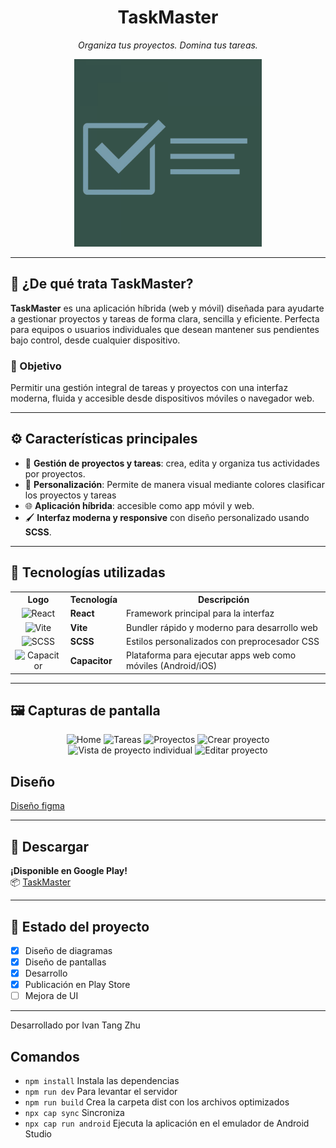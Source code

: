 
<h1 align="center">TaskMaster</h1>
<p align="center"> <em>Organiza tus proyectos. Domina tus tareas.</em> </p>
<p align="center">
  <img src="Dev/playstore-icon.png" alt="Logo" width="300"/>
</p>

---

## 🧠 ¿De qué trata TaskMaster?

**TaskMaster** es una aplicación híbrida (web y móvil) diseñada para ayudarte a gestionar proyectos y tareas de forma clara, sencilla y eficiente. Perfecta para equipos o usuarios individuales que desean mantener sus pendientes bajo control, desde cualquier dispositivo.


### 🎯 Objetivo
Permitir una gestión integral de tareas y proyectos con una interfaz moderna, fluida y accesible desde dispositivos móviles o navegador web.

---

## ⚙️ Características principales

- 📁 **Gestión de proyectos y tareas**: crea, edita y organiza tus actividades por proyectos.
- 🧠 **Personalización**: Permite de manera visual mediante colores clasificar los proyectos y tareas
- 🌐 **Aplicación híbrida**: accesible como app móvil y web.
- 🖌️ **Interfaz moderna y responsive** con diseño personalizado usando **SCSS**.

---

## 🧪 Tecnologías utilizadas

<table>
  <tr>
    <th>Logo</th>
    <th>Tecnología</th>
    <th>Descripción</th>
  </tr>
  <tr>
    <td align="center">
      <img src="https://cdn.jsdelivr.net/gh/devicons/devicon/icons/react/react-original.svg" width="40" alt="React"/>
    </td>
    <td><strong>React</strong></td>
    <td>Framework principal para la interfaz</td>
  </tr>
  <tr>
    <td align="center">
      <img src="https://vitejs.dev/logo.svg" width="40" alt="Vite"/>
    </td>
    <td><strong>Vite</strong></td>
    <td>Bundler rápido y moderno para desarrollo web</td>
  </tr>
  <tr>
    <td align="center">
      <img src="https://cdn.jsdelivr.net/gh/devicons/devicon/icons/sass/sass-original.svg" width="40" alt="SCSS"/>
    </td>
    <td><strong>SCSS</strong></td>
    <td>Estilos personalizados con preprocesador CSS</td>
  </tr>
  <tr>
    <td align="center">
      <img src="https://capacitorjs.com/assets/logo.svg" width="40" alt="Capacitor"/>
    </td>
    <td><strong>Capacitor</strong></td>
    <td>Plataforma para ejecutar apps web como móviles (Android/iOS)</td>
  </tr>
</table>

---

## 🖼️ Capturas de pantalla

<p align="center">
  <img src="Dev/Captura en móvil.jpeg" width="180" alt="Home"/>
  <img src="Dev/Captura en móvil (4).jpeg" width="180" alt="Tareas"/>
  <img src="Dev/Captura en móvil (3).jpeg" width="180" alt="Proyectos"/>
  <img src="Dev/Captura en móvil (5).jpeg" width="180" alt="Crear proyecto"/>
  <img src="Dev/Captura en móvil (1).jpeg" width="180" alt="Vista de proyecto individual"/>
  <img src="Dev/Captura en móvil (2).jpeg" width="180" alt="Editar proyecto"/>
</p>

## Diseño

[Diseño figma](https://www.figma.com/design/SwOR46bNjk6BT4nihyFB9r/Gestion_Tareas?node-id=0-1&t=MJsHqW6xSXGHeddD-1)

---

## 📲 Descargar

**¡Disponible en Google Play!**  
📦 [TaskMaster](https://play.google.com/store/apps/details?id=co.edu.upb.taskmaster)

---

## 🚧 Estado del proyecto

- [x] Diseño de diagramas
- [x] Diseño de pantallas
- [x] Desarrollo
- [x] Publicación en Play Store
- [ ] Mejora de UI

---


Desarrollado por Ivan Tang Zhu



## Comandos


- `npm install` Instala las dependencias
- `npm run dev` Para levantar el servidor
- `npm run build` Crea la carpeta dist con los archivos optimizados
- `npx cap sync` Sincroniza
- `npx cap run android` Ejecuta la aplicación en el emulador de Android Studio
